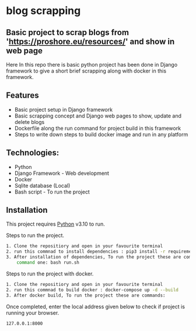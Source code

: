 # blog scrapping

## Basic project to scrap blogs from 'https://proshore.eu/resources/' and show in web page

Here In this repo there is basic python project has been done in Django framework to give a short brief scrapping along with docker in this framework.

## Features

- Basic project setup in Django framework
- Basic scrapping concept and Django web pages to show, update and delete blogs
- Dockerfile along the run command for project build in this framework
- Steps to write down steps to build docker image and run in any platform 

## Technologies:

- Python
- Django Framework - Web development
- Docker
- Sqlite database (Local)
- Bash script - To run the project

## Installation

This project requires [Python](https://www.python.org/) v3.10 to run.

Steps to run the project.

```sh
1. Clone the repositiory and open in your favourite terminal
2. run this commnad to install dependencies : pip3 install -r requirements.txt
3. After installation of dependencies, To run the project these are commands:  
    command one: bash run.sh

```

Steps to run the project with docker.

```sh
1. Clone the repositiory and open in your favourite terminal
2. run this commnad to build docker : docker-compose up -d --build
3. After docker build, To run the project these are commands:  

```

Once completed, enter the local address given below to check if project is running your browser.

```sh
127.0.0.1:8000
```
